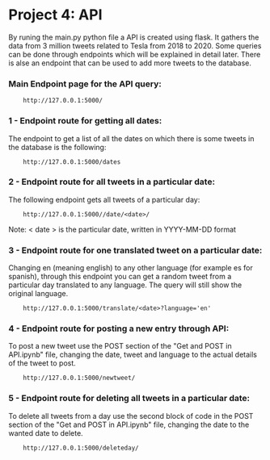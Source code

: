 # Project 4: API

By runing the main.py python file a API is created using flask. It gathers the data from 3 million tweets related to Tesla from 2018 to 2020. Some queries can be done through endpoints which will be explained in detail later. There is alse an endpoint that can be used to add more tweets to the database.

### Main Endpoint page for the API query: 
        http://127.0.0.1:5000/  

### 1 - Endpoint route for getting all dates:
The endpoint to get a list of all the dates on which there is some tweets in the database is the following:

        http://127.0.0.1:5000/dates 

### 2 - Endpoint route for all tweets in a particular date:
The following endpoint gets all tweets of a particular day:

        http://127.0.0.1:5000//date/<date>/

Note: < date > is the particular date, written in YYYY-MM-DD format


### 3 - Endpoint route for one translated tweet on a particular date:
Changing en (meaning english) to any other language (for example es for spanish), through this endpoint you can get a random tweet from a particular day translated to any language. The query will still show the original language.

        http://127.0.0.1:5000/translate/<date>?language='en'

### 4 - Endpoint route for posting a new entry through API:
To post a new tweet use the POST section of the "Get and POST in API.ipynb" file, changing the date, tweet and language to the actual details of the tweet to post.

        http://127.0.0.1:5000/newtweet/

### 5 - Endpoint route for deleting all tweets in a particular date:
To delete all tweets from a day use the second block of code in the POST section of the "Get and POST in API.ipynb" file, changing the date to the wanted date to delete.

        http://127.0.0.1:5000/deleteday/